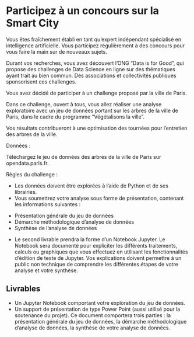 # Participez à un concours sur la Smart City

Vous êtes fraîchement établi en tant qu’expert indépendant spécialisé en intelligence artificielle. Vous participez régulièrement à des concours pour vous faire la main sur de nouveaux sujets.

Durant vos recherches, vous avez découvert l’ONG “Data is for Good”, qui propose des challenges de Data Science en ligne sur des thématiques ayant trait au bien commun. Des associations et collectivités publiques sponsorisent ces challenges.

Vous avez décidé de participer à un challenge proposé par la ville de Paris.

Dans ce challenge, ouvert à tous, vous allez réaliser une analyse exploratoire avec un jeu de données portant sur les arbres de la ville de Paris, dans le cadre du programme “Végétalisons la ville”.

Vos résultats contribueront à une optimisation des tournées pour l’entretien des arbres de la ville. 

Données :

Téléchargez le jeu de données des arbres de la ville de Paris sur opendata.paris.fr.

Règles du challenge :

* Les données doivent être explorées à l’aide de Python et de ses librairies. 
* Vous soumettrez votre analyse sous forme de présentation, contenant les informations suivantes :
- Présentation générale du jeu de données
- Démarche méthodologique d’analyse de données 
- Synthèse de l’analyse de données

* Le second livrable prendra la forme d’un Notebook Jupyter. Le Notebook sera documenté pour expliciter les différents traitements, calculs ou graphiques que vous effectuez en utilisant les fonctionnalités d’édition de texte de Jupyter. Vos explications doivent permettre à un public non technique de comprendre les différentes étapes de votre analyse et votre synthèse.


## Livrables 

* Un Jupyter Notebook comportant votre exploration du jeu de données.
* Un support de présentation de type Power Point (aussi utilisé pour la soutenance du projet). Ce document comportera trois parties : la présentation générale du jeu de données, la démarche méthodologique d’analyse de données, la synthèse de votre analyse de données.
